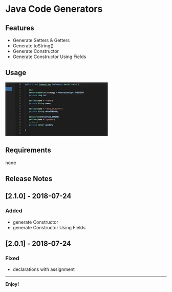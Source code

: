 # Java Code Generators

## Features
- Generate Setters & Getters
- Generate toString()
- Generate Constructor
- Generate Constructor Using Fields

## Usage
![how use](images/usagev2.gif)

## Requirements
none

## Release Notes

## [2.1.0] - 2018-07-24
### Added
- generate Constructor
- generate Constructor Using Fields

## [2.0.1] - 2018-07-24
### Fixed
- declarations with assignment

-----------------------------------------------------------------------------------------------------------

**Enjoy!**
